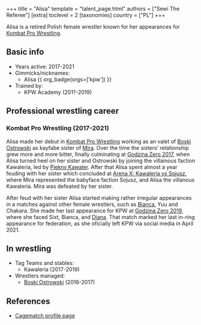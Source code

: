 +++
title = "Alisa"
template = "talent_page.html"
authors = ["Sewi The Referee"]
[extra]
toclevel = 2
[taxonomies]
country = ["PL"]
+++

Alisa is a retired Polish female wrestler known for her appearances for [Kombat Pro Wrestling](@/o/kpw.md).

## Basic info

* Years active: 2017-2021
* Gimmicks/nicknames:
  - Alisa {{ org_badge(orgs=['kpw']) }}
* Trained by:
  - KPW Academy (201?-2019)

## Professional wrestling career

### Kombat Pro Wrestling (2017-2021)

Alisa made her debut in [Kombat Pro Wrestling](@/o/kpw.md) working as an valet of [Boski Ostrowski](@/w/ostrowski.md) as kayfabe sister of [Mira](@/w/mira.md). Over the time the sisters' relationship grew more and more bitter, finally culminating at [Godzina Zero 2017](@/e/kpw/2017-08-12-kpw-godzina-zero-2017.md), when Alisa turned heel on her sister and Ostrowski by joining the villainous faction Kawaleria, led by [Piękny Kawaler](@/w/piekny-kawaler.md). After that Alisa spent almost a year feuding with her sister which concluded at [Arena X: Kawaleria vs Sojusz](@/e/kpw/2018-05-26-kpw-arena-x.md), where Mira represented the babyface faction Sojusz, and Alisa the villanous Kawaleria. Mira was defeated by her sister. 

After feud with her sister Alisa started making rather irregular appearances in a matches against other female wrestlers, such as [Bianca](@/w/bianca.md), Yuu and Chakara. She made her last appearance for KPW at [Godzina Zero 2019](@/e/kpw/2019-08-17-kpw-godzina-zero-2019.md), where she faced Sixt, Bianca, and [Diana](@/w/diana-strong.md). That match marked her last in-ring appearance for federation, as she oficially left KPW via social media in April 2021.

## In wrestling

* Tag Teams and stables:
  - Kawaleria (2017-2019)
* Wrestlers managed:
  - [Boski Ostrowski](@/w/ostrowski.md) (2016-2017)

## References

* [Cagematch profile page](https://www.cagematch.net/?id=2&nr=19781)
